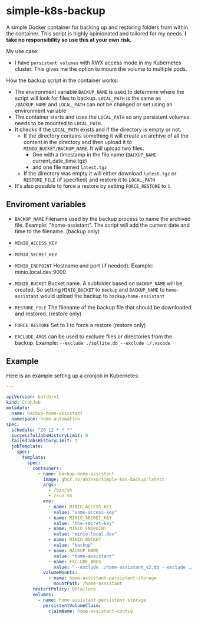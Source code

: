 # simple-k8s-backup

A simple Docker container for backing up and restoring folders from within the container. This script is highly opinionated and tailored for my needs. **I take no responsibility so use this at your own risk.**

My use case:

* I have `persistent volumes` with RWX access mode in my Kubernetes cluster. This gives me the option to mount the volume to multiple pods.

How the backup script in the container works:

* The environment variable `BACKUP_NAME` is used to determine where the script will look for files to backup. `LOCAL_PATH` is the same as `/BACKUP_NAME` and `LOCAL_PATH` can not be changed or set using an environment variable
* The container starts and uses the `LOCAL_PATH` so any persistent volumes needs to be mounted to `LOCAL_PATH`.
* It checks if the `LOCAL_PATH` exists and if the directory is empty or not.
  * If the directory contains something it will create an archive of all the content in the directory and then upload it to `MINIO_BUCKET/BACKUP_NAME`. It will upload two files:
    * One with a timestamp in the file name (`BACKUP_NAME`-current_date_time.tgz)
    * and one file named `latest.tgz`
  * If the directory was empty it will either download `latest.tgz` or `RESTORE_FILE` (if specified) and restore it to `LOCAL_PATH`
* It's also possible to force a restore by setting `FORCE_RESTORE` to `1`

## Enviroment variables

* `BACKUP_NAME` Filename used by the backup process to name the archived file. Example: "home-assistant". The script will add the current date and time to the filename. (backup only)

* `MINIO_ACCESS_KEY`

* `MINIO_SECRET_KEY`

* `MINIO_ENDPOINT` Hostname and port (if needed). Example: minio.local.dev:9000

* `MINIO_BUCKET` Bucket name. A subfolder based on `BACKUP_NAME` will be created. So setting `MINIO_BUCKET` to `backup` and `BACKUP_NAME` to `home-assistant` would upload the backup to `backup/home-assistant`

* `RESTORE_FILE` The filename of the backup file that should be downloaded and restored. (restore only)

* `FORCE_RESTORE` Set to 1 to force a restore (restore only)

* `EXCLUDE_ARGS` can be used to exclude files or directories from the backup. Example: `--exclude ./sqllite.db --exclude ./.vscode`

## Example
Here is an example setting up a cronjob in Kubernetes:

```yaml
---

apiVersion: batch/v1
kind: CronJob
metadata:
  name: backup-home-assistant
  namespace: home-automation
spec:
  schedule: "20 12 * * *"
  successfulJobsHistoryLimit: 0
  failedJobsHistoryLimit: 1
  jobTemplate:
    spec:
      template:
        spec:
          containers:
            - name: backup-home-assistant
              image: ghcr.io/ahinko/simple-k8s-backup:latest
              args:
                - /bin/sh
                - /run.sh
              env:
                - name: MINIO_ACCESS_KEY
                  value: "some-access-key"
                - name: MINIO_SECRET_KEY
                  value: "the-secret-key"
                - name: MINIO_ENDPOINT
                  value: "minio.local.dev"
                - name: MINIO_BUCKET
                  value: "backup"
                - name: BACKUP_NAME
                  value: "home-assistant"
                - name: EXCLUDE_ARGS
                  value: "--exclude ./home-assistant_v2.db --exclude ./core"
              volumeMounts:
                - name: home-assistant-persistent-storage
                  mountPath: /home-assistant
          restartPolicy: OnFailure
          volumes:
            - name: home-assistant-persistent-storage
              persistentVolumeClaim:
                claimName: home-assistant-config
```
